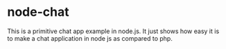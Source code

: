 # node-chat
This is a primitive chat app example in node.js. It just shows how easy it is to make a chat application in node js as compared to php.
